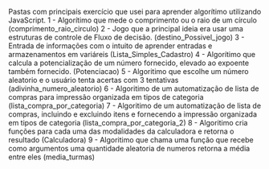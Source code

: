 Pastas com principais exercício que usei para aprender algorítimo utilizando JavaScript.
1 - Algorítimo que mede o comprimento ou o raio de um círculo (comprimento_raio_circulo)
2 - Jogo que a principal ideia era usar uma estruturas de controle de Fluxo de decisão. (destino_Possivel_jogo)
3 - Entrada de informações com o intuito de aprender entradas e armazenamentos em variáreis (Lista_Simples_Cadastro)
4 - Algorítimo que calcula a potencialização de um número fornecido, elevado ao expoente também fornecido. (Potenciacao)
5 - Algoritimo que escolhe um número aleatorio e o usuário tenta acertas com 3 tentativas (adivinha_numero_aleatorio)
6 - Algoritimo de um automatização de lista de compras para impressão organizada em tipos de categoria (lista_compra_por_categoria)
7 - Algoritimo de um automatização de lista de compras, incluindo e excluindo itens e fornecendo a impressão organizada em tipos de categoria (lista_compra_por_categoria_2)
8 - Algoritimo cria funções para cada uma das modalidades da calculadora e retorna o resultado (Calculadora)
9 - Algoritimo que chama uma função que recebe como argumentos uma quantidade aleatoria de numeros retorna a média entre eles (media_turmas) 